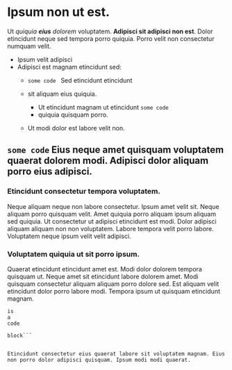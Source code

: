 # Ipsum non ut est.

Ut _quiquia **eius** dolorem_ voluptatem. **Adipisci sit adipisci non est**. Dolor etincidunt neque sed tempora porro quiquia. Porro velit non consectetur numquam velit.

- Ipsum velit adipisci
- Adipisci est magnam etincidunt sed:
    - `some code ` Sed etincidunt etincidunt
    - sit aliquam eius quiquia.
        - Ut etincidunt magnam ut etincidunt `some code`
        - quiquia quisquam porro.

    - Ut modi dolor est labore velit non.

## `some code` Eius neque amet quisquam voluptatem quaerat dolorem modi. Adipisci dolor aliquam porro eius adipisci.

### Etincidunt consectetur tempora voluptatem.

Neque aliquam neque non labore consectetur. Ipsum amet velit sit. Neque aliquam porro quisquam velit. Amet quiquia porro aliquam ipsum aliquam sed quiquia. Ut consectetur ut adipisci etincidunt est modi. Dolor adipisci aliquam aliquam non non voluptatem. Labore tempora velit porro labore. Voluptatem neque ipsum velit velit adipisci.


### Voluptatem quiquia ut sit porro ipsum.

Quaerat etincidunt etincidunt amet est. Modi dolor dolorem tempora quisquam ut. Neque amet sit etincidunt labore dolorem amet. Modi quisquam consectetur aliquam aliquam porro dolore sed. Est aliquam velit etincidunt dolor porro labore modi. Tempora ipsum ut quisquam etincidunt magnam.

```This
is
a
code

block```


Etincidunt consectetur eius quaerat labore sit voluptatem magnam. Eius non porro dolor adipisci quisquam. Ipsum modi modi quaerat.
